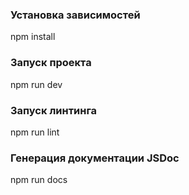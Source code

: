 ### Установка зависимостей
npm install 

### Запуск проекта
npm run dev

### Запуск линтинга
npm run lint

### Генерация документации JSDoc
npm run docs